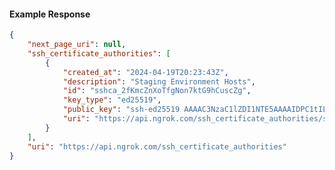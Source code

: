 <!-- Code generated for API Clients. DO NOT EDIT. -->

#### Example Response

```json
{
	"next_page_uri": null,
	"ssh_certificate_authorities": [
		{
			"created_at": "2024-04-19T20:23:43Z",
			"description": "Staging Environment Hosts",
			"id": "sshca_2fKmcZnXoTfgNon7ktG9hCuscZg",
			"key_type": "ed25519",
			"public_key": "ssh-ed25519 AAAAC3NzaC1lZDI1NTE5AAAAIDPC1tILAiAZ9fWek/LPAh/h867zO8cx7YJmbDcDcw9t",
			"uri": "https://api.ngrok.com/ssh_certificate_authorities/sshca_2fKmcZnXoTfgNon7ktG9hCuscZg"
		}
	],
	"uri": "https://api.ngrok.com/ssh_certificate_authorities"
}
```
